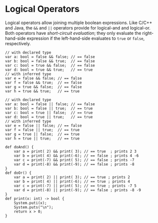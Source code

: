 # Logical Operators #

Logical operators allow joining multiple boolean expressions. Like C/C++ and Java, the `&&` and `||` operators provide for logical-and and logical-or. Both operators have _short-circuit evaluation_; they only evaluate the right-hand-side expression if the left-hand-side evaluates to `true` or `false`, respectively.

```
// with declared type
var a: bool = false && false; // == false
var b: bool = false && true;  // == false
var c: bool = true && false;  // == false
var d: bool = true && true;   // == true
// with inferred type
var e = false && false; // == false
var f = false && true;  // == false
var g = true && false;  // == false
var h = true && true;   // == true
```

```
// with declared type
var a: bool = false || false; // == false
var b: bool = false || true;  // == true
var c: bool = true || false;  // == true
var d: bool = true || true;   // == true
// with inferred type
var e = false || false; // == false
var f = false || true;  // == true
var g = true || false;  // == true
var h = true || true;   // == true
```

```
def doAnd() {
    var a = print( 2) && print( 3); // == true  ; prints 2 3
    var b = print( 4) && print(-6); // == false ; prints 4 -6
    var c = print(-7) && print( 5); // == false ; prints -7
    var d = print(-8) && print(-9); // == false ; prints -8
}
def doOr() {
    var a = print( 2) || print( 3); // == true ; prints 2
    var b = print( 4) || print(-6); // == true ; prints 4
    var c = print(-7) || print( 5); // == true ; prints -7 5
    var d = print(-8) || print(-9); // == false ; prints -8 -9
}
def print(x: int) -> bool {
    System.puti(x);
    System.puts("\n");
    return x > 0;
}
```
